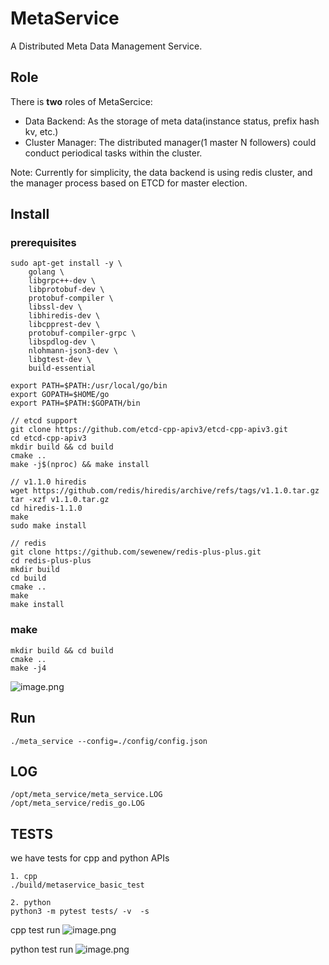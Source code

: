 # MetaService

A Distributed Meta Data Management Service.
## Role
There is **two** roles of MetaSercice:
- Data Backend: As the storage of meta data(instance status, prefix hash kv, etc.)
- Cluster Manager: The distributed manager(1 master N followers) could conduct periodical tasks within the cluster.

Note: Currently for simplicity, the data backend is using redis cluster, and the manager process based on ETCD for master election.

## Install

### prerequisites

```
sudo apt-get install -y \
    golang \
    libgrpc++-dev \
    libprotobuf-dev \
    protobuf-compiler \
    libssl-dev \
    libhiredis-dev \
    libcpprest-dev \
    protobuf-compiler-grpc \
    libspdlog-dev \
    nlohmann-json3-dev \
    libgtest-dev \
    build-essential

export PATH=$PATH:/usr/local/go/bin
export GOPATH=$HOME/go
export PATH=$PATH:$GOPATH/bin

// etcd support
git clone https://github.com/etcd-cpp-apiv3/etcd-cpp-apiv3.git
cd etcd-cpp-apiv3
mkdir build && cd build
cmake ..
make -j$(nproc) && make install

// v1.1.0 hiredis
wget https://github.com/redis/hiredis/archive/refs/tags/v1.1.0.tar.gz
tar -xzf v1.1.0.tar.gz
cd hiredis-1.1.0
make
sudo make install

// redis
git clone https://github.com/sewenew/redis-plus-plus.git
cd redis-plus-plus
mkdir build
cd build
cmake ..
make
make install
```

### make
```
mkdir build && cd build
cmake ..
make -j4
```
![image.png](https://cn-hangzhou.oss-cdn.aliyun-inc.com/git/force/uploads/comment/281765/5123895080630744/code-image.png)

## Run
```
./meta_service --config=./config/config.json
```

## LOG
```
/opt/meta_service/meta_service.LOG
/opt/meta_service/redis_go.LOG
```

## TESTS
we have tests for cpp and python APIs
```
1. cpp
./build/metaservice_basic_test

2. python
python3 -m pytest tests/ -v  -s
```
cpp test run
![image.png](https://cn-hangzhou.oss-cdn.aliyun-inc.com/git/force/uploads/comment/281765/33932392082779874/code-image.png)

python test run
![image.png](https://cn-hangzhou.oss-cdn.aliyun-inc.com/git/force/uploads/comment/281765/1442212766289460/code-image.png)